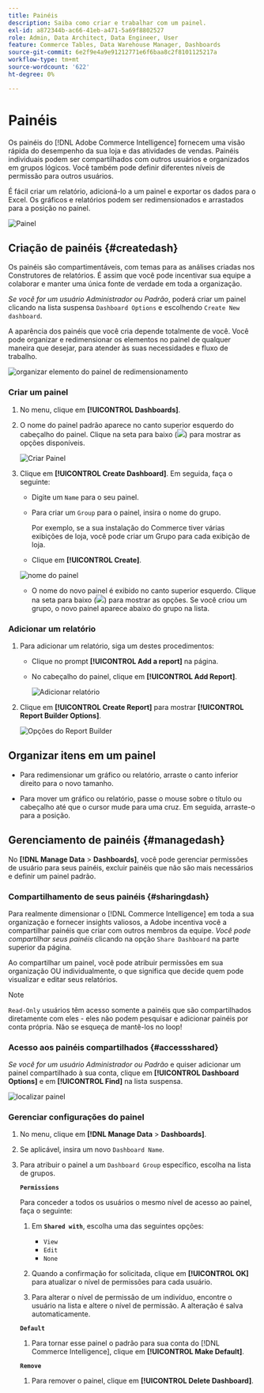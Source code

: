 ```yaml
---
title: Painéis
description: Saiba como criar e trabalhar com um painel.
exl-id: a872344b-ac66-41eb-a471-5a69f8802527
role: Admin, Data Architect, Data Engineer, User
feature: Commerce Tables, Data Warehouse Manager, Dashboards
source-git-commit: 6e2f9e4a9e91212771e6f6baa8c2f8101125217a
workflow-type: tm+mt
source-wordcount: '622'
ht-degree: 0%

---
```


# Painéis

Os painéis do [!DNL Adobe Commerce Intelligence] fornecem uma visão rápida do desempenho da sua loja e das atividades de vendas. Painéis individuais podem ser compartilhados com outros usuários e organizados em grupos lógicos. Você também pode definir diferentes níveis de permissão para outros usuários.

É fácil criar um relatório, adicioná-lo a um painel e exportar os dados para o Excel. Os gráficos e relatórios podem ser redimensionados e arrastados para a posição no painel.

![Painel](../../assets/magento-bi-report-builder-revenue-by-products-formula-report-holiday-sales-dashboard.png)

## Criação de painéis {#createdash}

Os painéis são compartimentáveis, com temas para as análises criadas nos Construtores de relatórios. É assim que você pode incentivar sua equipe a colaborar e manter uma única fonte de verdade em toda a organização.

*Se você for um usuário Administrador ou Padrão*, poderá criar um painel clicando na lista suspensa `Dashboard Options` e escolhendo `Create New dashboard`.

A aparência dos painéis que você cria depende totalmente de você. Você pode organizar e redimensionar os elementos no painel de qualquer maneira que desejar, para atender às suas necessidades e fluxo de trabalho.

![organizar elemento do painel de redimensionamento](../../assets/arrange_resize_dashboard_element.gif)

### Criar um painel

1. No menu, clique em **[!UICONTROL Dashboards]**.

1. O nome do painel padrão aparece no canto superior esquerdo do cabeçalho do painel. Clique na seta para baixo (![](../../assets/magento-bi-btn-down.png)) para mostrar as opções disponíveis.

   ![Criar Painel](../../assets/magento-bi-dashboard-create.png)

1. Clique em **[!UICONTROL Create Dashboard]**. Em seguida, faça o seguinte:

   * Digite um `Name` para o seu painel.

   * Para criar um `Group` para o painel, insira o nome do grupo.

     Por exemplo, se a sua instalação do Commerce tiver várias exibições de loja, você pode criar um Grupo para cada exibição de loja.

   * Clique em **[!UICONTROL Create]**.

   ![nome do painel](../../assets/magento-bi-dashboard-create-name.png)

   * O nome do novo painel é exibido no canto superior esquerdo. Clique na seta para baixo (![](../../assets/magento-bi-btn-down.png)) para mostrar as opções. Se você criou um grupo, o novo painel aparece abaixo do grupo na lista.

### Adicionar um relatório

1. Para adicionar um relatório, siga um destes procedimentos:

   * Clique no prompt **[!UICONTROL Add a report]** na página.

   * No cabeçalho do painel, clique em **[!UICONTROL Add Report]**.

     ![Adicionar relatório](../../assets/magento-bi-dashboard-create-add-report.png)

1. Clique em **[!UICONTROL Create Report]** para mostrar **[!UICONTROL Report Builder Options]**.

   ![Opções do Report Builder](../../assets/magento-bi-report-builder.png)

## Organizar itens em um painel

* Para redimensionar um gráfico ou relatório, arraste o canto inferior direito para o novo tamanho.

* Para mover um gráfico ou relatório, passe o mouse sobre o título ou cabeçalho até que o cursor mude para uma cruz. Em seguida, arraste-o para a posição.

## Gerenciamento de painéis {#managedash}

No **[!DNL Manage Data** > **Dashboards]**, você pode gerenciar permissões de usuário para seus painéis, excluir painéis que não são mais necessários e definir um painel padrão.

### Compartilhamento de seus painéis {#sharingdash}

Para realmente dimensionar o [!DNL Commerce Intelligence] em toda a sua organização e fornecer insights valiosos, a Adobe incentiva você a compartilhar painéis que criar com outros membros da equipe. *Você pode compartilhar seus painéis* clicando na opção `Share Dashboard` na parte superior da página.

Ao compartilhar um painel, você pode atribuir permissões em sua organização OU individualmente, o que significa que decide quem pode visualizar e editar seus relatórios.

>[!NOTE]
>
>`Read-Only` usuários têm acesso somente a painéis que são compartilhados diretamente com eles - eles não podem pesquisar e adicionar painéis por conta própria. Não se esqueça de mantê-los no loop!

### Acesso aos painéis compartilhados {#accessshared}

*Se você for um usuário Administrador ou Padrão* e quiser adicionar um painel compartilhado à sua conta, clique em **[!UICONTROL Dashboard Options]** e em **[!UICONTROL Find]** na lista suspensa.

![localizar painel](../../assets/find_dashboard.png)<!--{: width="1000" height="535"}-->

### Gerenciar configurações do painel

1. No menu, clique em **[!DNL Manage Data** > **Dashboards]**.

1. Se aplicável, insira um novo `Dashboard Name`.

1. Para atribuir o painel a um `Dashboard Group` específico, escolha na lista de grupos.

   **`Permissions`**

   Para conceder a todos os usuários o mesmo nível de acesso ao painel, faça o seguinte:

   1. Em **`Shared with`**, escolha uma das seguintes opções:

      * `View`
      * `Edit`
      * `None`

   1. Quando a confirmação for solicitada, clique em **[!UICONTROL OK]** para atualizar o nível de permissões para cada usuário.

   1. Para alterar o nível de permissão de um indivíduo, encontre o usuário na lista e altere o nível de permissão. A alteração é salva automaticamente.

   **`Default`**

   1. Para tornar esse painel o padrão para sua conta do [!DNL Commerce Intelligence], clique em **[!UICONTROL Make Default]**.

   **`Remove`**

   1. Para remover o painel, clique em **[!UICONTROL Delete Dashboard]**.

